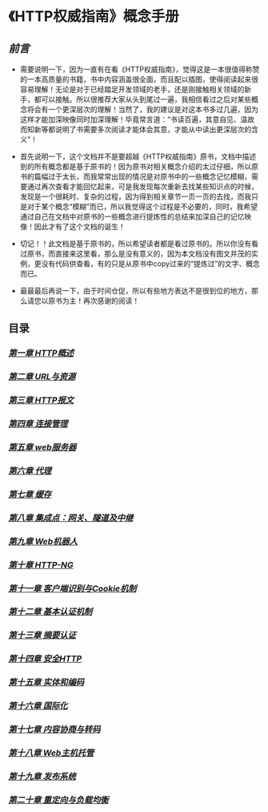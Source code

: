 # 《HTTP权威指南》概念手册

## *前言*

* 需要说明一下，因为一直有在看《HTTP权威指南》，觉得这是一本很值得称赞的一本高质量的书籍，书中内容涵盖很全面，而且配以插图，使得阅读起来很容易理解！无论是对于已经踏足开发领域的老手，还是刚接触相关领域的新手，都可以接触。所以很推荐大家从头到尾过一遍，我相信看过之后对某些概念将会有一个更深层次的理解！当然了，我的建议是对这本书多过几遍，因为这样才能加深映像同时加深理解！毕竟常言道：“书读百遍，其意自见、温故而知新等都说明了书需要多次阅读才能体会其意，才能从中读出更深层次的含义”！

* 首先说明一下，这个文档并不是要超越《HTTP权威指南》原书，文档中描述到的所有概念都是基于原书的！因为原书对相关概念介绍的太过仔细，所以原书的篇幅过于太长，而我常常出现的情况是对原书中的一些概念记忆模糊，需要通过再次查看才能回忆起来，可是我发现每次重新去找某些知识点的时候，发现是一个很耗时、复杂的过程，因为得到相关章节一页一页的去找，而我只是对于某个概念“模糊”而已，所以我觉得这个过程是不必要的，同时，我希望通过自己在文档中对原书的一些概念进行提炼性的总结来加深自己的记忆映像！因此才有了这个文档的诞生！

* 切记！！此文档是基于原书的，所以希望读者都是看过原书的。所以你没有看过原书，而直接来这里看，那么是没有意义的，因为本文档没有图文并茂的实例，更没有代码供查看，有的只是从原书中copy过来的“提炼过”的文字、概念而已。

* 最最最后再说一下，由于时间仓促，所以有些地方表达不是很到位的地方，那么请您以原书为主！再次感谢的阅读！




## 目录

### *[第一章 HTTP概述](https://github.com/woai30231/http/tree/master/%E7%AC%AC%E4%B8%80%E7%AB%A0%20HTTP%20%E6%A6%82%E8%BF%B0)*


### *[第二章 URL与资源](https://github.com/woai30231/http/tree/master/%E7%AC%AC%E4%BA%8C%E7%AB%A0%20URL%E4%B8%8E%E8%B5%84%E6%BA%90)*


### *[第三章 HTTP报文](https://github.com/woai30231/http/tree/master/%E7%AC%AC%E4%B8%89%E7%AB%A0%20HTTP%E6%8A%A5%E6%96%87)*


### *[第四章 连接管理](https://github.com/woai30231/http/tree/master/%E7%AC%AC%E5%9B%9B%E7%AB%A0%20%E8%BF%9E%E6%8E%A5%E7%AE%A1%E7%90%86)*

### *[第五章 web服务器](https://github.com/woai30231/http/tree/master/%E7%AC%AC%E4%BA%94%E7%AB%A0%20web%E6%9C%8D%E5%8A%A1%E5%99%A8)*

### *[第六章 代理](https://github.com/woai30231/http/tree/master/%E7%AC%AC%E5%85%AD%E7%AB%A0%20%E4%BB%A3%E7%90%86)*

### *[第七章 缓存](https://github.com/woai30231/http/tree/master/%E7%AC%AC%E4%B8%83%E7%AB%A0%20%E7%BC%93%E5%AD%98)*

### *[第八章 集成点：网关、隧道及中继](https://github.com/woai30231/http/tree/master/%E7%AC%AC%E5%85%AB%E7%AB%A0%20%E9%9B%86%E6%88%90%E7%82%B9%EF%BC%9A%E7%BD%91%E5%85%B3%E3%80%81%E9%9A%A7%E9%81%93%E5%8F%8A%E4%B8%AD%E7%BB%A7)*

### *[第九章 Web机器人](https://github.com/woai30231/http/tree/master/%E7%AC%AC%E4%B9%9D%E7%AB%A0%20Web%E6%9C%BA%E5%99%A8%E4%BA%BA)*

### *[第十章 HTTP-NG](https://github.com/woai30231/http/tree/master/%E7%AC%AC%E5%8D%81%E7%AB%A0%20HTTP-NG)*

### *[第十一章 客户端识别与Cookie机制](https://github.com/woai30231/http/tree/master/%E7%AC%AC%E5%8D%81%E4%B8%80%E7%AB%A0%20%E5%AE%A2%E6%88%B7%E7%AB%AF%E8%AF%86%E5%88%AB%E4%B8%8ECookie%E6%9C%BA%E5%88%B6)*

### *[第十二章 基本认证机制](https://github.com/woai30231/http/tree/master/%E7%AC%AC%E5%8D%81%E4%BA%8C%E7%AB%A0%20%E5%9F%BA%E6%9C%AC%E8%AE%A4%E8%AF%81%E6%9C%BA%E5%88%B6)*

### *[第十三章 摘要认证](https://github.com/woai30231/http/tree/master/%E7%AC%AC%E5%8D%81%E4%B8%89%E7%AB%A0%20%E6%91%98%E8%A6%81%E8%AE%A4%E8%AF%81)*

### *[第十四章 安全HTTP](https://github.com/woai30231/http/tree/master/%E7%AC%AC%E5%8D%81%E5%9B%9B%E7%AB%A0%20%E5%AE%89%E5%85%A8HTTP)*

### *[第十五章 实体和编码](https://github.com/woai30231/http/tree/master/%E7%AC%AC%E5%8D%81%E4%BA%94%E7%AB%A0%20%E5%AE%9E%E4%BD%93%E5%92%8C%E7%BC%96%E7%A0%81)*

### *[第十六章 国际化](https://github.com/woai30231/http/tree/master/%E7%AC%AC%E5%8D%81%E5%85%AD%E7%AB%A0%20%E5%9B%BD%E9%99%85%E5%8C%96)*

### *[第十七章 内容协商与转码](https://github.com/woai30231/http/tree/master/%E7%AC%AC%E5%8D%81%E4%B8%83%E7%AB%A0%20%E5%86%85%E5%AE%B9%E5%8D%8F%E5%95%86%E4%B8%8E%E8%BD%AC%E7%A0%81)*

### *[第十八章 Web主机托管](https://github.com/woai30231/http/tree/master/%E7%AC%AC%E5%8D%81%E5%85%AB%E7%AB%A0%20Web%E4%B8%BB%E6%9C%BA%E6%89%98%E7%AE%A1)*

### *[第十九章 发布系统](https://github.com/woai30231/http/tree/master/%E7%AC%AC%E5%8D%81%E4%B9%9D%E7%AB%A0%20%E5%8F%91%E5%B8%83%E7%B3%BB%E7%BB%9F)*

### *[第二十章 重定向与负载均衡](https://github.com/woai30231/http/tree/master/%E7%AC%AC%E4%BA%8C%E5%8D%81%E7%AB%A0%20%E9%87%8D%E5%AE%9A%E5%90%91%E4%B8%8E%E8%B4%9F%E8%BD%BD%E5%9D%87%E8%A1%A1)*